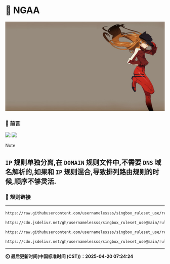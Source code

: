 
# 🧸 NGAA
![](https://raw.githubusercontent.com/usernamelessss/picture-bed/main/images/202504042256831.jpg)
### 📣 前言
![](https://shields.io/badge/-移除重复规则-ff69b4) ![](https://shields.io/badge/-IP&nbsp;规则单独存放不与&nbsp;DOMAIN&nbsp;等混合-green)
> [!NOTE]
**`IP` 规则单独分离,在 `DOMAIN` 规则文件中,不需要 `DNS` 域名解析的,如果和 `IP` 规则混合,导致排列路由规则的时候,顺序不够灵活.**
---

###  🔗 规则链接
---

```url
https://raw.githubusercontent.com/usernamelessss/singbox_ruleset_use/refs/heads/main/rule/NGAA/NGAA_No_IP.json
```

```url
https://cdn.jsdelivr.net/gh/usernamelessss/singbox_ruleset_use@main/rule/NGAA/NGAA_No_IP.json
```

```url
https://raw.githubusercontent.com/usernamelessss/singbox_ruleset_use/refs/heads/main/rule/NGAA/NGAA_No_IP.srs
```

```url
https://cdn.jsdelivr.net/gh/usernamelessss/singbox_ruleset_use@main/rule/NGAA/NGAA_No_IP.srs
```

---
**⏲️ 最后更新时间(中国标准时间 (CST))：2025-04-20 07:24:24**